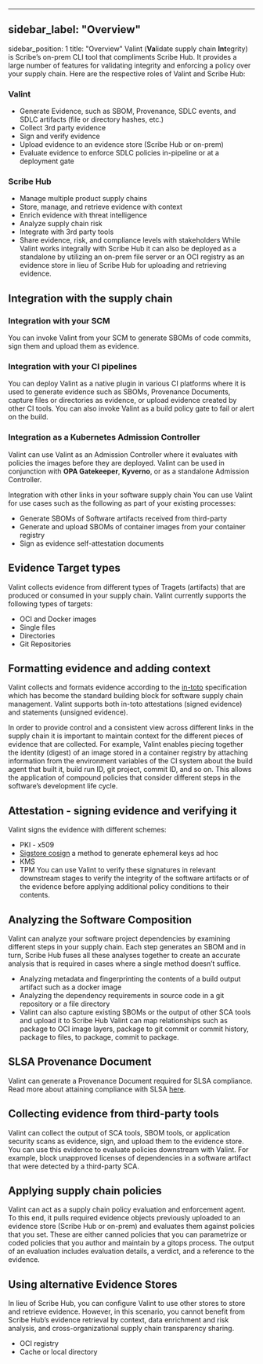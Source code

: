 
---

## sidebar_label: "Overview"
sidebar_position: 1
title: "Overview"
Valint (**Va**lidate supply chain **Int**egrity) is Scribe’s on-prem CLI tool that compliments Scribe Hub. It provides a large number of features for validating integrity and enforcing a policy over your supply chain.
Here are the respective roles of Valint and Scribe Hub:

### Valint
- Generate Evidence, such as SBOM, Provenance, SDLC events, and SDLC artifacts (file or directory hashes, etc.)
- Collect 3rd party evidence
- Sign and verify evidence
- Upload evidence to an evidence store (Scribe Hub or on-prem)
- Evaluate evidence to enforce SDLC policies in-pipeline or at a deployment gate
### Scribe Hub
- Manage multiple product supply chains
- Store, manage, and retrieve evidence with context
- Enrich evidence with threat intelligence
- Analyze supply chain risk
- Integrate with 3rd party tools
- Share evidence, risk, and compliance levels with stakeholders
While Valint works integrally with Scribe Hub it can also be deployed as a standalone by utilizing an on-prem file server or an OCI registry as an evidence store in lieu of Scribe Hub for uploading and retrieving evidence.

## Integration with the supply chain
### Integration with your SCM
You can invoke Valint from your SCM to generate SBOMs of code commits, sign them and upload them as evidence.

### Integration with your CI pipelines
You can deploy Valint as a native plugin in various CI platforms where it is used to generate evidence such as SBOMs, Provenance Documents, capture files or directories as evidence, or upload evidence created by other CI tools.
You can also invoke Valint as a build policy gate to fail or alert on the build.

### Integration as a Kubernetes Admission Controller
Valint can use Valint as an Admission Controller where it evaluates with policies the images before they are deployed.
Valint can be used in conjunction with **OPA Gatekeeper**, **Kyverno**, or as a standalone Admission Controller.

Integration with other links in your software supply chain
You can use Valint for use cases such as the following as part of your existing processes:

- Generate SBOMs of Software artifacts received from third-party
- Generate and upload SBOMs of container images from your container registry
- Sign as evidence self-attestation documents
## Evidence Target types​
Valint collects evidence from different types of Tragets (artifacts) that are produced or consumed in your supply chain. Valint currently supports the following types of targets:

- OCI and Docker images
- Single files
- Directories
- Git Repositories
## Formatting evidence and adding context
Valint collects and formats evidence according to the [﻿in-toto](https://in-toto.io/specs/) specification which has become the standard building block for software supply chain management. Valint supports both in-toto attestations (signed evidence) and statements (unsigned evidence).

In order to provide control and a consistent view across different links in the supply chain it is important to maintain context for the different pieces of evidence that are collected. For example, Valint enables piecing together the identity (digest) of an image stored in a container registry by attaching information from the environment variables of the CI system about the build agent that built it, build run ID, git project, commit ID, and so on.
This allows the application of compound policies that consider different steps in the software’s development life cycle.

## Attestation - signing evidence and verifying it
Valint signs the evidence with different schemes:

- PKI - x509
- [﻿Sigstore cosign](https://docs.sigstore.dev/signing/quickstart/)  a method to generate ephemeral keys ad hoc
- KMS
- TPM
You can use Valint to verify these signatures in relevant downstream stages to verify the integrity of the software artifacts or of the evidence before applying additional policy conditions to their contents.
## Analyzing the Software Composition
Valint can analyze your software project dependencies by examining different steps in your supply chain. Each step generates an SBOM and in turn, Scribe Hub fuses all these analyses together to create an accurate analysis that is required in cases where a single method doesn’t suffice.

- Analyzing metadata and fingerprinting the contents of a build output artifact such as a docker image
- Analyzing the dependency requirements in source code in a git repository or a file directory
- Valint can also capture existing SBOMs or the output of other SCA tools and upload it to Scribe Hub
Valint can map relationships such as package to OCI image layers, package to git commit or commit history, package to files, to package, commit to package.

## SLSA Provenance Document
Valint can generate a Provenance Document required for SLSA compliance. Read more about attaining compliance with SLSA [﻿here](https://scribe-security.netlify.app/docs/guides/secure-sfw-slsa/).

## Collecting evidence from third-party tools
Valint can collect the output of SCA tools, SBOM tools, or application security scans as evidence, sign, and upload them to the evidence store. You can use this evidence to evaluate policies downstream with Valint. For example, block unapproved licenses of dependencies in a software artifact that were detected by a third-party SCA.

## Applying supply chain policies
Valint can act as a supply chain policy evaluation and enforcement agent. To this end, it pulls required evidence objects previously uploaded to an evidence store (Scribe Hub or on-prem) and evaluates them against policies that you set. These are either canned policies that you can parametrize or coded policies that you author and maintain by a gitops process.
The output of an evaluation includes evaluation details, a verdict, and a reference to the evidence.

## Using alternative Evidence Stores
In lieu of Scribe Hub, you can configure Valint to use other stores to store and retrieve evidence. However, in this scenario, you cannot benefit from Scribe Hub’s evidence retrieval by context, data enrichment and risk analysis, and cross-organizational supply chain transparency sharing.

- OCI registry 
- Cache or local directory




<!--- Eraser file: https://app.eraser.io/workspace/uFEVh3U2GSoLB5ExcbsB --->
